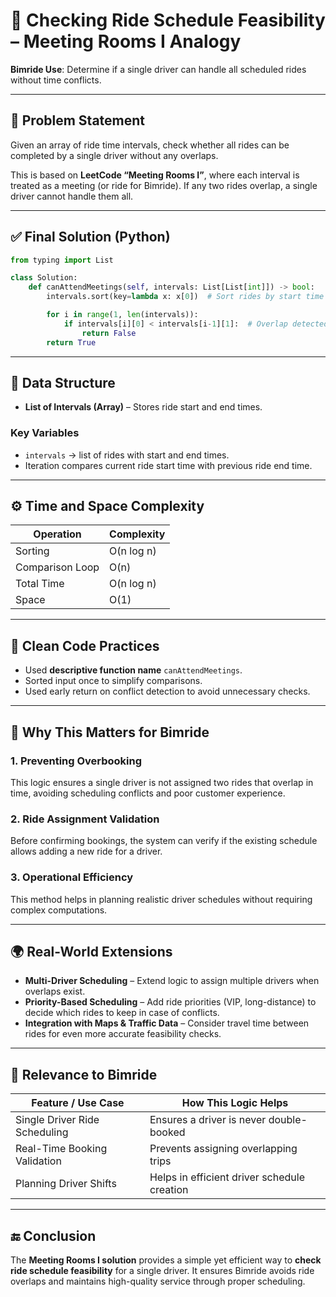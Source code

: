 # 📁 Checking Ride Schedule Feasibility – Meeting Rooms I Analogy

**Bimride Use**: Determine if a single driver can handle all scheduled rides without time conflicts.

---

## 🚩 Problem Statement

Given an array of ride time intervals, check whether all rides can be completed by a single driver without any overlaps.

This is based on **LeetCode “Meeting Rooms I”**, where each interval is treated as a meeting (or ride for Bimride). If any two rides overlap, a single driver cannot handle them all.

---

## ✅ Final Solution (Python)

```python
from typing import List

class Solution:
    def canAttendMeetings(self, intervals: List[List[int]]) -> bool:
        intervals.sort(key=lambda x: x[0])  # Sort rides by start time

        for i in range(1, len(intervals)):
            if intervals[i][0] < intervals[i-1][1]:  # Overlap detected
                return False
        return True
```

---

## 🧰 Data Structure

* **List of Intervals (Array)** – Stores ride start and end times.

### Key Variables

* `intervals` → list of rides with start and end times.
* Iteration compares current ride start time with previous ride end time.

---

## ⚙️ Time and Space Complexity

| Operation       | Complexity |
| --------------- | ---------- |
| Sorting         | O(n log n) |
| Comparison Loop | O(n)       |
| Total Time      | O(n log n) |
| Space           | O(1)       |

---

## 🧼 Clean Code Practices

* Used **descriptive function name** `canAttendMeetings`.
* Sorted input once to simplify comparisons.
* Used early return on conflict detection to avoid unnecessary checks.

---

## 🧠 Why This Matters for Bimride

### 1. Preventing Overbooking

This logic ensures a single driver is not assigned two rides that overlap in time, avoiding scheduling conflicts and poor customer experience.

### 2. Ride Assignment Validation

Before confirming bookings, the system can verify if the existing schedule allows adding a new ride for a driver.

### 3. Operational Efficiency

This method helps in planning realistic driver schedules without requiring complex computations.

---

## 🌍 Real-World Extensions

* **Multi-Driver Scheduling** – Extend logic to assign multiple drivers when overlaps exist.
* **Priority-Based Scheduling** – Add ride priorities (VIP, long-distance) to decide which rides to keep in case of conflicts.
* **Integration with Maps & Traffic Data** – Consider travel time between rides for even more accurate feasibility checks.

---

## 🚗 Relevance to Bimride

| Feature / Use Case            | How This Logic Helps                        |
| ----------------------------- | ------------------------------------------- |
| Single Driver Ride Scheduling | Ensures a driver is never double-booked     |
| Real-Time Booking Validation  | Prevents assigning overlapping trips        |
| Planning Driver Shifts        | Helps in efficient driver schedule creation |

---

## 🔚 Conclusion

The **Meeting Rooms I solution** provides a simple yet efficient way to **check ride schedule feasibility** for a single driver. It ensures Bimride avoids ride overlaps and maintains high-quality service through proper scheduling.
